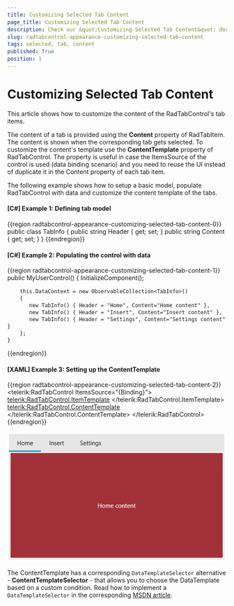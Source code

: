 ```yaml
---
title: Customizing Selected Tab Content
page_title: Customizing Selected Tab Content
description: Check our &quot;Customizing Selected Tab Content&quot; documentation article for the RadTabControl {{ site.framework_name }} control.
slug: radtabcontrol-appearance-customizing-selected-tab-content
tags: selected, tab, content
published: True
position: 1
---
```


# Customizing Selected Tab Content

This article shows how to customize the content of the RadTabControl's tab items. 

The content of a tab is provided using the __Content__ property of RadTabItem. The content is shown when the corresponding tab gets selected. To customize the content's template use the __ContentTemplate__ property of RadTabControl. The property is useful in case the ItemsSource of the control is used (data binding scenario) and you need to reuse the UI instead of duplicate it in the Content property of each tab item.

The following example shows how to setup a basic model, populate RadTabControl with data and customize the content template of the tabs.

#### __[C#] Example 1: Defining tab model__
{{region radtabcontrol-appearance-customizing-selected-tab-content-0}}
	public class TabInfo
    {
        public string Header { get; set; }
        public string Content { get; set; }
    }
{{endregion}}

#### __[C#] Example 2: Populating the control with data__
{{region radtabcontrol-appearance-customizing-selected-tab-content-1}}
	public MyUserControl()
	{
		InitializeComponent();

		this.DataContext = new ObservableCollection<TabInfo>()
		{
		   new TabInfo() { Header = "Home", Content="Home content" },
		   new TabInfo() { Header = "Insert", Content="Insert content" },
		   new TabInfo() { Header = "Settings", Content="Settings content" }
		};
	}
{{endregion}}

#### __[XAML] Example 3: Setting up the ContentTemplate__
{{region radtabcontrol-appearance-customizing-selected-tab-content-2}}
	<telerik:RadTabControl ItemsSource="{Binding}">
		<telerik:RadTabControl.ItemTemplate>
			<DataTemplate>
			  <TextBlock Text="{Binding Header}" />
			</DataTemplate>
		</telerik:RadTabControl.ItemTemplate>
		<telerik:RadTabControl.ContentTemplate>
			<DataTemplate>
				<Border Background="#A23139" Margin="2">
					<TextBlock Text="{Binding Content}" Foreground="White" 
							   VerticalAlignment="Center" TextAlignment="Center"/>
				</Border>
			</DataTemplate>
		</telerik:RadTabControl.ContentTemplate>
	</telerik:RadTabControl>
{{endregion}}

![WPF RadTabControl ](images/radtabcontrol-appearance-customizing-selected-tab-content-0.png)

The ContentTemplate has a corresponding `DataTemplateSelector` alternative - __ContentTemplateSelector__ - that allows you to choose the DataTemplate based on a custom condition. Read how to implement a `DataTemplateSelector` in the corresponding [MSDN article](https://docs.microsoft.com/en-us/dotnet/api/system.windows.controls.datatemplateselector?view=netframework-4.5).
